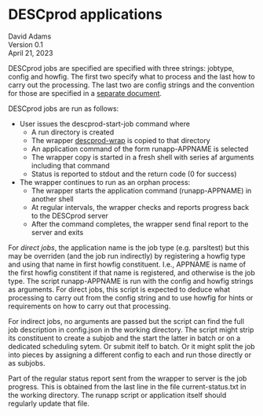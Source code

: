 # DESCprod applications

David Adams  
Version 0.1  
April 21, 2023

DESCprod jobs are specified are specified with three strings: jobtype,
config and howfig.
The first two specify what to process and the last how to carry out the processing.
The last two are config strings and the convention for those are specified in
a [separate document](doc/configs.md).


DESCprod jobs are run as follows:
* User issues the descprod-start-job command where
  * A run directory is created
  * The wrapper [descprod-wrap](descprod/desprod-wrap) is copied to that directory
  * An application command of the form runapp-APPNAME is selected
  * The wrapper copy is started in a fresh shell with series af arguments including that command
  * Status is reported to stdout and the return code (0 for success)
* The wrapper continues to run as an orphan process:
  * The wrapper starts the application command (runapp-APPNAME) in another shell
  * At regular intervals, the wrapper checks and reports progress back to the DESCprod server
  * After the command completes, the wrapper send final report to the server and exits

For *direct jobs*, the application name is the job type (e.g. parsltest) but this may be overriden
(and the job run indirectly) by registering a howfig type and using that name in first howfig constituent.
I.e., APPNAME is name of the first howfig constitent if that name is registered, and otherwise is the job type.
The script runapp-APPNAME is run with the config and howfig strings as arguments.
For direct jobs, this script is expected to deduce what processing to carry out from the config string and to use
howfig for hints or requirements on how to carry out that processing.

For indirect jobs, no arguments are passed but the script can find the full job description in config.json
in the working directory.
The script might strip its constituent to create a subjob and the start the latter in batch or on a
dedicated scheduling sytem. Or submit itelf to batch.
Or it might split the job into pieces by assigning a different config to each and run those
directly or as subjobs.

Part of the regular status report sent from the wrapper to server is the job progress.
This is obtained from the last line in the file current-status.txt in the working directory.
The runapp script or application itself should regularly update that file.
